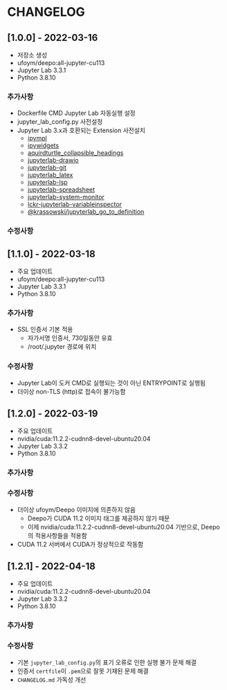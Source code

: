 # CHANGELOG

## [1.0.0] - 2022-03-16
 
- 저장소 생성
- ufoym/deepo:all-jupyter-cu113
- Jupyter Lab 3.3.1
- Python 3.8.10 
 
### 추가사항

- Dockerfile CMD Jupyter Lab 자동실행 설정
- jupyter_lab_config.py 사전설정
- Jupyter Lab 3.x과 호환되는 Extension 사전설치
  - [ipympl](https://github.com/matplotlib/ipympl)
  - [ipywidgets](https://github.com/jupyter-widgets/ipywidgets)
  - [aquirdturtle_collapsible_headings](https://github.com/aquirdTurtle/Collapsible_Headings)
  - [jupyterlab-drawio](https://github.com/QuantStack/jupyterlab-drawio)
  - [jupyterlab-git](https://github.com/jupyterlab/jupyterlab-git)
  - [jupyterlab_latex](https://github.com/jupyterlab/jupyterlab-latex)
  - [jupyterlab-lsp](https://github.com/jupyter-lsp/jupyterlab-lsp)
  - [jupyterlab-spreadsheet](https://github.com/quigleyj97/jupyterlab-spreadsheet)
  - [jupyterlab-system-monitor](https://github.com/jtpio/jupyterlab-system-monitor)
  - [lckr-jupyterlab-variableinspector](https://github.com/lckr/jupyterlab-variableInspector)
  - [@krassowski/jupyterlab_go_to_definition](https://github.com/krassowski/jupyterlab-go-to-definition)
 
### 수정사항

## [1.1.0] - 2022-03-18
 
- 주요 업데이트
- ufoym/deepo:all-jupyter-cu113
- Jupyter Lab 3.3.1
- Python 3.8.10 
 
### 추가사항

- SSL 인증서 기본 적용
  - 자가서명 인증서, 730일동안 유효
  - /root/.jupyter 경로에 위치

### 수정사항

- Jupyter Lab이 도커 CMD로 실행되는 것이 아닌 ENTRYPOINT로 실행됨
- 더이상 non-TLS (http)로 접속이 불가능함

## [1.2.0] - 2022-03-19
 
- 주요 업데이트
- nvidia/cuda:11.2.2-cudnn8-devel-ubuntu20.04
- Jupyter Lab 3.3.2
- Python 3.8.10 
 
### 추가사항

### 수정사항

- 더이상 ufoym/Deepo 이미지에 의존하지 않음
  - Deepo가 CUDA 11.2 이미지 태그를 제공하지 않기 때문
  - 이제 nvidia/cuda:11.2.2-cudnn8-devel-ubuntu20.04 기반으로, Deepo의 적용사항들을 적용함
- CUDA 11.2 서버에서 CUDA가 정상적으로 작동함

## [1.2.1] - 2022-04-18

- 주요 업데이트
- nvidia/cuda:11.2.2-cudnn8-devel-ubuntu20.04
- Jupyter Lab 3.3.2
- Python 3.8.10

### 추가사항

### 수정사항

-  기본 `jupyter_lab_config.py`의 표기 오류로 인한 실행 불가 문제 해결
  - 인증서 `certfile`이 `.pem`으로 잘못 기재된 문제 해결
- `CHANGELOG.md` 가독성 개선  
